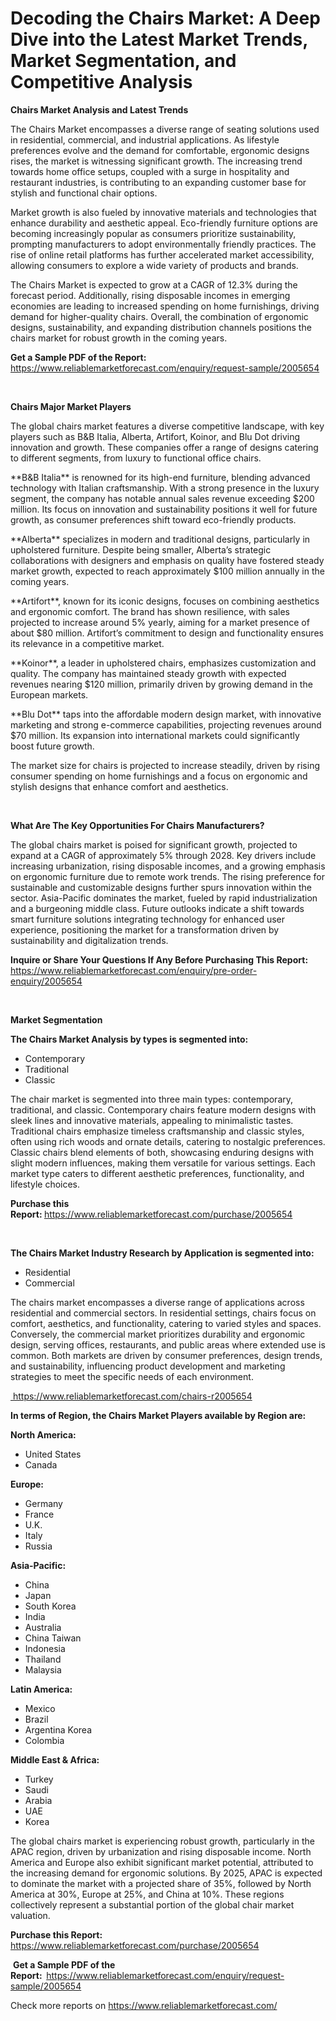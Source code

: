<p><h1>Decoding the Chairs Market: A Deep Dive into the Latest Market Trends, Market Segmentation, and Competitive Analysis</h1></p><p><strong>Chairs Market Analysis and Latest Trends</strong></p>
<p><p>The Chairs Market encompasses a diverse range of seating solutions used in residential, commercial, and industrial applications. As lifestyle preferences evolve and the demand for comfortable, ergonomic designs rises, the market is witnessing significant growth. The increasing trend towards home office setups, coupled with a surge in hospitality and restaurant industries, is contributing to an expanding customer base for stylish and functional chair options.</p><p>Market growth is also fueled by innovative materials and technologies that enhance durability and aesthetic appeal. Eco-friendly furniture options are becoming increasingly popular as consumers prioritize sustainability, prompting manufacturers to adopt environmentally friendly practices. The rise of online retail platforms has further accelerated market accessibility, allowing consumers to explore a wide variety of products and brands.</p><p>The Chairs Market is expected to grow at a CAGR of 12.3% during the forecast period. Additionally, rising disposable incomes in emerging economies are leading to increased spending on home furnishings, driving demand for higher-quality chairs. Overall, the combination of ergonomic designs, sustainability, and expanding distribution channels positions the chairs market for robust growth in the coming years.</p></p>
<p><strong>Get a Sample PDF of the Report:&nbsp;</strong> <a href="https://www.reliablemarketforecast.com/enquiry/request-sample/2005654?utm_campaign=2210&utm_medium=2&utm_source=Github&utm_content=ia&utm_term=07022025&utm_id=chairs">https://www.reliablemarketforecast.com/enquiry/request-sample/2005654</a></p>
<p>&nbsp;</p>
<p><strong>Chairs Major Market Players</strong></p>
<p><p>The global chairs market features a diverse competitive landscape, with key players such as B&B Italia, Alberta, Artifort, Koinor, and Blu Dot driving innovation and growth. These companies offer a range of designs catering to different segments, from luxury to functional office chairs.</p><p>**B&B Italia** is renowned for its high-end furniture, blending advanced technology with Italian craftsmanship. With a strong presence in the luxury segment, the company has notable annual sales revenue exceeding $200 million. Its focus on innovation and sustainability positions it well for future growth, as consumer preferences shift toward eco-friendly products.</p><p>**Alberta** specializes in modern and traditional designs, particularly in upholstered furniture. Despite being smaller, Alberta’s strategic collaborations with designers and emphasis on quality have fostered steady market growth, expected to reach approximately $100 million annually in the coming years.</p><p>**Artifort**, known for its iconic designs, focuses on combining aesthetics and ergonomic comfort. The brand has shown resilience, with sales projected to increase around 5% yearly, aiming for a market presence of about $80 million. Artifort’s commitment to design and functionality ensures its relevance in a competitive market.</p><p>**Koinor**, a leader in upholstered chairs, emphasizes customization and quality. The company has maintained steady growth with expected revenues nearing $120 million, primarily driven by growing demand in the European markets.</p><p>**Blu Dot** taps into the affordable modern design market, with innovative marketing and strong e-commerce capabilities, projecting revenues around $70 million. Its expansion into international markets could significantly boost future growth.</p><p>The market size for chairs is projected to increase steadily, driven by rising consumer spending on home furnishings and a focus on ergonomic and stylish designs that enhance comfort and aesthetics.</p></p>
<p>&nbsp;</p>
<p><strong>What Are The Key Opportunities For Chairs Manufacturers?</strong></p>
<p><p>The global chairs market is poised for significant growth, projected to expand at a CAGR of approximately 5% through 2028. Key drivers include increasing urbanization, rising disposable incomes, and a growing emphasis on ergonomic furniture due to remote work trends. The rising preference for sustainable and customizable designs further spurs innovation within the sector. Asia-Pacific dominates the market, fueled by rapid industrialization and a burgeoning middle class. Future outlooks indicate a shift towards smart furniture solutions integrating technology for enhanced user experience, positioning the market for a transformation driven by sustainability and digitalization trends.</p></p>
<p><strong>Inquire or Share Your Questions If Any Before Purchasing This Report:</strong> <a href="https://www.reliablemarketforecast.com/enquiry/pre-order-enquiry/2005654?utm_campaign=2210&utm_medium=2&utm_source=Github&utm_content=ia&utm_term=07022025&utm_id=chairs">https://www.reliablemarketforecast.com/enquiry/pre-order-enquiry/2005654</a></p>
<p>&nbsp;</p>
<p><strong>Market Segmentation</strong></p>
<p><strong>The Chairs Market Analysis by types is segmented into:</strong></p>
<p><ul><li>Contemporary</li><li>Traditional</li><li>Classic</li></ul></p>
<p><p>The chair market is segmented into three main types: contemporary, traditional, and classic. Contemporary chairs feature modern designs with sleek lines and innovative materials, appealing to minimalistic tastes. Traditional chairs emphasize timeless craftsmanship and classic styles, often using rich woods and ornate details, catering to nostalgic preferences. Classic chairs blend elements of both, showcasing enduring designs with slight modern influences, making them versatile for various settings. Each market type caters to different aesthetic preferences, functionality, and lifestyle choices.</p></p>
<p><strong>Purchase this Report:&nbsp;</strong><a href="https://www.reliablemarketforecast.com/purchase/2005654?utm_campaign=2210&utm_medium=2&utm_source=Github&utm_content=ia&utm_term=07022025&utm_id=chairs">https://www.reliablemarketforecast.com/purchase/2005654</a></p>
<p>&nbsp;</p>
<p><strong>The Chairs Market Industry Research by Application is segmented into:</strong></p>
<p><ul><li>Residential</li><li>Commercial</li></ul></p>
<p><p>The chairs market encompasses a diverse range of applications across residential and commercial sectors. In residential settings, chairs focus on comfort, aesthetics, and functionality, catering to varied styles and spaces. Conversely, the commercial market prioritizes durability and ergonomic design, serving offices, restaurants, and public areas where extended use is common. Both markets are driven by consumer preferences, design trends, and sustainability, influencing product development and marketing strategies to meet the specific needs of each environment.</p></p>
<p><a href="https://www.reliablemarketforecast.com/chairs-r2005654?utm_campaign=2210&utm_medium=2&utm_source=Github&utm_content=ia&utm_term=07022025&utm_id=chairs">&nbsp;https://www.reliablemarketforecast.com/chairs-r2005654</a></p>
<p><strong>In terms of Region, the Chairs Market Players available by Region are:</strong></p>
<p>
    <p> <strong> North America: </strong>
        <ul>
            <li>United States</li>
            <li>Canada</li>
        </ul>
        </p> 
    <p> <strong> Europe: </strong>
        <ul>
            <li>Germany</li>
            <li>France</li>
            <li>U.K.</li>
            <li>Italy</li>
            <li>Russia</li>
        </ul>
        </p> 
    <p> <strong> Asia-Pacific: </strong>
        <ul>
            <li>China</li>
            <li>Japan</li>
            <li>South Korea</li>
            <li>India</li>
            <li>Australia</li>
            <li>China Taiwan</li>
            <li>Indonesia</li>
            <li>Thailand</li>
            <li>Malaysia</li>
        </ul>
        </p> 
    <p> <strong> Latin America: </strong>
        <ul>
            <li>Mexico</li>
            <li>Brazil</li>
            <li>Argentina Korea</li>
            <li>Colombia</li>
        </ul>
        </p> 
    <p> <strong> Middle East & Africa: </strong>
        <ul>
            <li>Turkey</li>
            <li>Saudi</li>
            <li>Arabia</li>
            <li>UAE</li>
            <li>Korea</li>
        </ul>
    </p>
    </p>
<p><p>The global chairs market is experiencing robust growth, particularly in the APAC region, driven by urbanization and rising disposable income. North America and Europe also exhibit significant market potential, attributed to the increasing demand for ergonomic solutions. By 2025, APAC is expected to dominate the market with a projected share of 35%, followed by North America at 30%, Europe at 25%, and China at 10%. These regions collectively represent a substantial portion of the global chair market valuation.</p></p>
<p><strong>Purchase this Report: </strong><a href="https://www.reliablemarketforecast.com/purchase/2005654?utm_campaign=2210&utm_medium=2&utm_source=Github&utm_content=ia&utm_term=07022025&utm_id=chairs">https://www.reliablemarketforecast.com/purchase/2005654</a></p>
<p>&nbsp;<strong>Get a Sample PDF of the Report:&nbsp;&nbsp;</strong><a href="https://www.reliablemarketforecast.com/enquiry/request-sample/2005654?utm_campaign=2210&utm_medium=2&utm_source=Github&utm_content=ia&utm_term=07022025&utm_id=chairs">https://www.reliablemarketforecast.com/enquiry/request-sample/2005654</a></p>
<p><strong></strong></p>
<p>Check more reports on <a href="https://www.reliablemarketforecast.com/?utm_campaign=2210&utm_medium=2&utm_source=Github&utm_content=ia&utm_term=07022025&utm_id=chairs">https://www.reliablemarketforecast.com/</a></p>